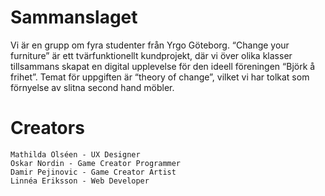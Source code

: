 # Sammanslaget

Vi är en grupp om fyra studenter från Yrgo Göteborg. “Change your furniture” är ett tvärfunktionellt kundprojekt, där vi över olika klasser tillsammans skapat en digital upplevelse för den ideell föreningen “Björk å frihet”. Temat för uppgiften är “theory of change”, vilket vi har tolkat som förnyelse av slitna second hand möbler.

# Creators

    Mathilda Olséen - UX Designer
    Oskar Nordin - Game Creator Programmer
    Damir Pejinovic - Game Creator Artist
    Linnéa Eriksson - Web Developer
